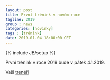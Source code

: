 ```yaml
---
layout: post
title: První trénink v novém roce
tagline: 2019
group : news
categories: [novinky]
tags : [trénink]
date: 2019-01-04 18:00:00 CET
---
```

{% include JB/setup %}

První trénink v roce 2019 bude v pátek 4.1.2019.

Vaši [trenéři](/treneri)
